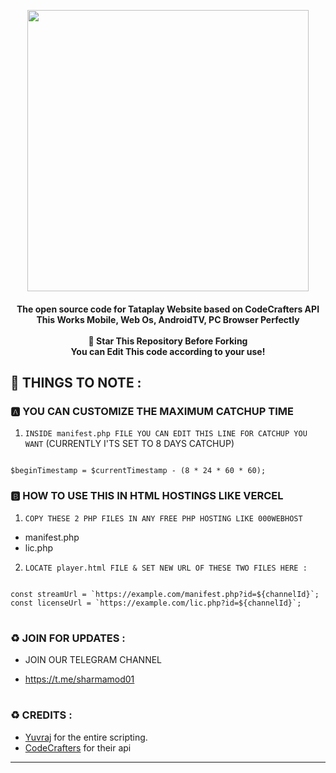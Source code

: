 <p align='center'><img src="https://i.ibb.co/JB8gtBF/Tataplay.png" width="450" ></p>



<h4 align='center'> The open source code for Tataplay Website based on CodeCrafters API</br> This Works Mobile, Web Os, AndroidTV, PC Browser Perfectly</br></br>🌟 Star This Repository Before Forking </br>You can Edit This code according to your use!



<h2>🍁 THINGS TO NOTE : </h2>

### 🅰️ YOU CAN CUSTOMIZE THE MAXIMUM CATCHUP TIME
1. `INSIDE manifest.php FILE YOU CAN EDIT THIS LINE FOR CATCHUP YOU WANT`
(CURRENTLY I'TS SET TO 8 DAYS CATCHUP)
```

$beginTimestamp = $currentTimestamp - (8 * 24 * 60 * 60);

```
### 🅱️ HOW TO USE THIS IN HTML HOSTINGS LIKE VERCEL

1. `COPY THESE 2 PHP FILES IN ANY FREE PHP HOSTING LIKE 000WEBHOST`

- manifest.php</br>
- lic.php

2. `LOCATE player.html FILE & SET NEW URL OF THESE TWO FILES HERE :` </br>
```

const streamUrl = `https://example.com/manifest.php?id=${channelId}`;
const licenseUrl = `https://example.com/lic.php?id=${channelId}`;

```
# <h3>♻️ JOIN FOR UPDATES :</h3>

- JOIN OUR TELEGRAM CHANNEL

- https://t.me/sharmamod01

 # <h3>♻️ CREDITS :</h3>
- [Yuvraj](https://t.me/yuvraj824) for the entire scripting.
- [CodeCrafters](https://t.me/realcodecrafters) for their api
<hr>
